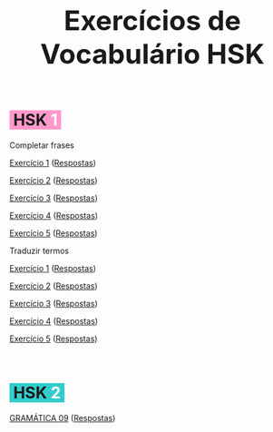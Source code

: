 <p style="text-align: center;"><span style="font-size: 36pt;"><strong>Exercícios de Vocabulário HSK</strong></span></p>
<p> </p>
<h1 class="col-auto characters" style="text-align: left;"><span style="background-color: #ff99cc;"> HSK <span style="color: #ff0000;"><span style="color: #ffffff;">1</span> </span></span><span style="font-size: 14pt;"> </span></h1>

Completar frases

 <a href="HSK1 - CF1.html">Exercício 1</a>
 (<a href="HSK1 - CF1 - respostas.html">Respostas</a>)

 <a href="HSK - CF2.html">Exercício 2</a>
 (<a href="HSK1 - CF2 - respostas.html">Respostas</a>)

  <a href="HSK1 - CF3.html">Exercício 3</a>
 (<a href="HSK1 - CF3 - respostas.html">Respostas</a>)

  <a href="HSK1 - CF4.html">Exercício 4</a>
 (<a href="HSK1 - CF4 - respostas.html">Respostas</a>)

  <a href="HSK1 - CF5.html">Exercício 5</a>
 (<a href="HSK1 - CF5 - respostas.html">Respostas</a>)

 Traduzir termos

 <a href="HSK1 - TT1.html">Exercício 1</a>
 (<a href="HSK1 - TT1 - respostas.html">Respostas</a>)

 <a href="HSK - TT2.html">Exercício 2</a>
 (<a href="HSK1 - TT2 - respostas.html">Respostas</a>)

  <a href="HSK1 - TT3.html">Exercício 3</a>
 (<a href="HSK1 - TT3 - respostas.html">Respostas</a>)

  <a href="HSK1 - TT4.html">Exercício 4</a>
 (<a href="HSK1 - TT4 - respostas.html">Respostas</a>)

  <a href="HSK1 - TT5.html">Exercício 5</a>
 (<a href="HSK1 - TT5 - respostas.html">Respostas</a>)
 
<p> </p>
 
<h1 class="col-auto characters" style="text-align: left;"><span style="background-color: #33cccc;"> HSK <span style="color: #ffffff;">2</span><span style="color: #ff0000;"> </span></span></h1>


 <a href="HSK4 - 09.html">GRAMÁTICA 09</a>
 (<a href="HSK4 - 09 - respostas.html">Respostas</a>)
